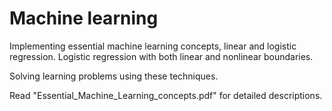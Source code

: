 # Machine learning
Implementing essential machine learning concepts, linear and logistic regression.
Logistic regression with both linear and nonlinear boundaries. 

Solving learning problems using these techniques.  

Read "Essential_Machine_Learning_concepts.pdf" for detailed descriptions.
